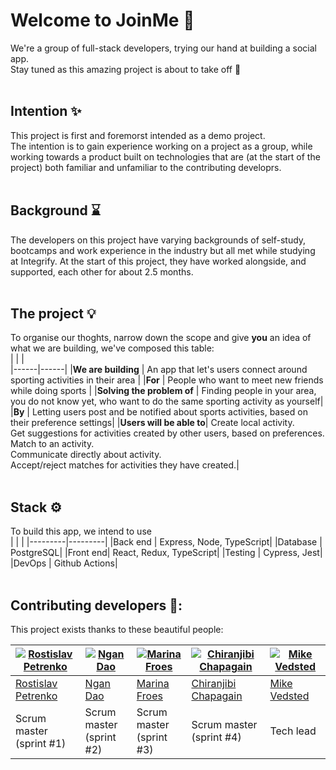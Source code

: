 # Welcome to JoinMe 👋 
We're a group of full-stack developers, trying our hand at building a social app.  
Stay tuned as this amazing project is about to take off 🚀  
<br/>

## Intention ✨  
This project is first and foremorst intended as a demo project.   
The intention is to gain experience working on a project as a group, while working towards a product built on technologies that are (at the start of the project) both familiar and unfamiliar to the contributing developrs.  
<br/>

## Background ⌛
The developers on this project have varying backgrounds of self-study, bootcamps and work experience in the industry but all met while studying at Integrify. At the start of this project, they have worked alongside, and supported, each other for about 2.5 months.  
<br/>

## The project 💡
To organise our thoghts, narrow down the scope and give **you** an idea of what we are building, we've composed this table:  
|      |      |  
|------|------|
|**We are building** | An app that let's users connect around sporting activities in their area |
|**For** | People who want to meet new friends while doing sports |
|**Solving the problem of** | Finding people in your area, you do not know yet, who want to do the same sporting activity as yourself|
|**By** | Letting users post and be notified about sports activities, based on their preference settings|
|**Users will be able to**| Create local activity.<br/>Get suggestions for activities created by other users, based on preferences.<br/>Match to an activity.<br/>Communicate directly about activity.<br/>Accept/reject matches for activities they have created.|  
<br/>  
  
## Stack ⚙️  
To build this app, we intend to use  
|         |         |
|---------|---------|
|Back end | Express, Node, TypeScript|
|Database | PostgreSQL|
|Front end| React, Redux, TypeScript| 
|Testing  | Cypress, Jest|
|DevOps   | Github Actions|  
<br/>

## Contributing developers 👑:  
This project exists thanks to these beautiful people:  

|[![Rostislav Petrenko](https://avatars2.githubusercontent.com/u/46669977?s=100&u=00e511b8b6a6077c560d84bcafbd922e203b852f&v=4 "Rostislav Petrenko")](https://github.com/Rostislav013)|[![Ngan Dao](https://avatars2.githubusercontent.com/u/62238023?s=100&u=f96c09210c30ef29d7b459ce6d1935ebad76d05c&v=4 "Ngan Dao")](https://github.com/nannadao)|[![Marina Froes](https://avatars2.githubusercontent.com/u/45233290?s=100&u=232caa9d52123ee6ba94d0951774cdab10b0bcae&v=4 "Marina Froes")](https://github.com/MarinaFroes)|[![Chiranjibi Chapagain](https://avatars1.githubusercontent.com/u/38856325?s=100&u=fab689158a188b966fdea8e88ceb5a9b95251a8b&v=4 "Chiranjibi Chapagain")](https://github.com/Chiranjibichapagain)|[![Mike Vedsted](https://avatars2.githubusercontent.com/u/44086320?s=100&u=d813fed4d116724772c56c4a2e00e8b3e4b683c0&v=4 "Mike Vedsted")](https://github.com/MikeVedsted)
|--------|--------|------|------|------|
|[Rostislav<br/>Petrenko](https://github.com/Rostislav013)|[Ngan<br/>Dao](https://github.com/nannadao)|[Marina<br/>Froes](https://github.com/MarinaFroes)|[Chiranjibi<br/>Chapagain](https://github.com/Chiranjibichapagain)|[Mike<br/>Vedsted](https://github.com/MikeVedsted)
|Scrum master<br/>(sprint #1)|Scrum master<br/>(sprint #2)|Scrum master<br/>(sprint #3)|Scrum master<br/>(sprint #4)|Tech lead|